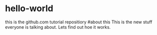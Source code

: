 # hello-world
this is the github.com tutorial repositiory
#about this
This is the new stuff everyone is talking about.
Lets find out hoe it works.

